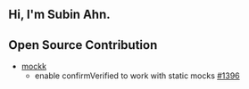 ## Hi, I'm Subin Ahn.


## Open Source Contribution

- [mockk](https://github.com/mockk/mockk)
  - enable confirmVerified to work with static mocks [#1396](https://github.com/mockk/mockk/pull/1396)